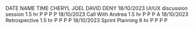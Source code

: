 DATE            NAME                                TIME            CHERYL      JOEL    DAVID   DENY
18/10/2023      UI/UX discussion session            1.5 hr          P           P       P       P
18/10/2023      Call With Andrea                    1.5 hr          P           P       P       A
18/10/2023      Retrospective                       1.5 hr          P           P       P       P
18/10/2023      Sprint Planning                     6 hr            P           P       P       P